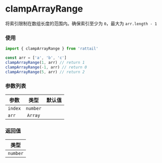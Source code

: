 # clampArrayRange

将索引限制在数组长度的范围内。确保索引至少为 `0`，最大为 `arr.length - 1`

### 使用

```ts
import { clampArrayRange } from 'rattail'

const arr = ['a', 'b', 'c']
clampArrayRange(1, arr) // return 1
clampArrayRange(-1, arr) // return 0
clampArrayRange(5, arr) // return 2
```

### 参数列表

| 参数    |   类型   | 默认值 |
| ------- | :------: | -----: |
| `index` | `number` |        |
| `arr`   | `Array`  |        |

### 返回值

|   类型   |
| :------: |
| `number` |
